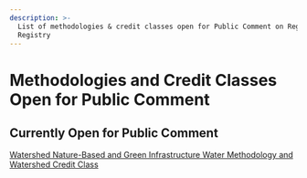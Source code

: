 ```yaml
---
description: >-
  List of methodologies & credit classes open for Public Comment on Regen
  Registry
---
```


# Methodologies and Credit Classes Open for Public Comment

## **Currently Open for Public Comment**

[Watershed Nature-Based and Green Infrastructure Water Methodology and Watershed Credit Class](../../published-methodologies/watershed-nature-based-and-green-infrastructure-water-methodology.md)
